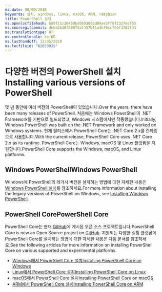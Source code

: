 ```yaml
---
ms.date: 08/09/2018
keywords: 설치, windows, linux, macOS, ARM, raspbian
title: PowerShell 설치
ms.openlocfilehash: b89f11c36459bd0b03693d89ae3ff6f1327ea755
ms.sourcegitcommit: debd2b38fb8070a7357bf1a4bf9cc736f3702f31
ms.translationtype: HT
ms.contentlocale: ko-KR
ms.lasthandoff: 12/05/2019
ms.locfileid: "62059035"
---
```

# <a name="installing-various-versions-of-powershell"></a><span data-ttu-id="f0785-103">다양한 버전의 PowerShell 설치</span><span class="sxs-lookup"><span data-stu-id="f0785-103">Installing various versions of PowerShell</span></span>

<span data-ttu-id="f0785-104">몇 년 동안에 여러 버전의 PowerShell이 있었습니다.</span><span class="sxs-lookup"><span data-stu-id="f0785-104">Over the years, there have been many releases of PowerShell.</span></span> <span data-ttu-id="f0785-105">처음에는 Windows PowerShell이 ​​.NET Framework를 기반으로 빌드되었고, Windows 시스템에서만 작동했습니다.</span><span class="sxs-lookup"><span data-stu-id="f0785-105">Initially, Windows PowerShell was built on the .NET Framework and only worked on Windows systems.</span></span> <span data-ttu-id="f0785-106">현재 릴리스에서 PowerShell Core는 .NET Core 2.x를 런타임으로 사용합니다.</span><span class="sxs-lookup"><span data-stu-id="f0785-106">With the current release, PowerShell Core uses .NET Core 2.x as its runtime.</span></span> <span data-ttu-id="f0785-107">PowerShell Core는 Windows, macOS 및 Linux 플랫폼을 지원합니다.</span><span class="sxs-lookup"><span data-stu-id="f0785-107">PowerShell Core supports the Windows, macOS, and Linux platforms.</span></span>

## <a name="windows-powershell"></a><span data-ttu-id="f0785-108">Windows PowerShell</span><span class="sxs-lookup"><span data-stu-id="f0785-108">Windows PowerShell</span></span>

<span data-ttu-id="f0785-109">Windows에 PowerShell의 레거시 버전을 설치하는 방법에 대한 자세한 내용은 [Windows PowerShell 설치](installing-windows-powershell.md)를 참조하세요.</span><span class="sxs-lookup"><span data-stu-id="f0785-109">For more information about installing the legacy versions of PowerShell on Windows, see [Installing Windows PowerShell](installing-windows-powershell.md).</span></span>

## <a name="powershell-core"></a><span data-ttu-id="f0785-110">PowerShell Core</span><span class="sxs-lookup"><span data-stu-id="f0785-110">PowerShell Core</span></span>

<span data-ttu-id="f0785-111">PowerShell Core는 현재 [GitHub](https://github.com/powershell/powershell)에 게시된 오픈 소스 프로젝트입니다.</span><span class="sxs-lookup"><span data-stu-id="f0785-111">PowerShell Core is now an Open Source project on [GitHub](https://github.com/powershell/powershell).</span></span>
<span data-ttu-id="f0785-112">지원되는 다양한 실험 플랫폼에 PowerShell Core를 설치하는 방법에 대한 자세한 내용은 다음 문서를 참조하세요.</span><span class="sxs-lookup"><span data-stu-id="f0785-112">See the following articles for more information on installing PowerShell Core on various supported and experimental platforms.</span></span>

- [<span data-ttu-id="f0785-113">Windows에서 PowerShell Core 설치</span><span class="sxs-lookup"><span data-stu-id="f0785-113">Installing PowerShell Core on Windows</span></span>](Installing-PowerShell-Core-on-Windows.md)
- [<span data-ttu-id="f0785-114">Linux에서 PowerShell Core 설치</span><span class="sxs-lookup"><span data-stu-id="f0785-114">Installing PowerShell Core on Linux</span></span>](Installing-PowerShell-Core-on-Linux.md)
- [<span data-ttu-id="f0785-115">macOS에서 PowerShell Core 설치</span><span class="sxs-lookup"><span data-stu-id="f0785-115">Installing PowerShell Core on macOS</span></span>](Installing-PowerShell-Core-on-macOS.md)
- [<span data-ttu-id="f0785-116">ARM에서 PowerShell Core 설치</span><span class="sxs-lookup"><span data-stu-id="f0785-116">Installing PowerShell Core on ARM</span></span>](PowerShell-Core-on-ARM.md)
